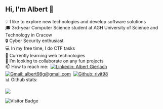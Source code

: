 ## Hi, I'm Albert :wave:

💡 I like to explore new technologies and develop software solutions\
🎓 3rd-year Computer Science student at AGH University of Science and Technology in Cracow\
🔒 Cyber Security enthusiast\
💻 In my free time, I do CTF tasks\
🌱 Currently learning web technologies\
👯 I’m looking to collaborate on any fun projects\
📫 How to reach me:&nbsp;
[![Linkedin: Albert Gierlach](https://img.shields.io/badge/-LinkedIn-blue?style=flat-square&logo=Linkedin&logoColor=white&link=https://www.linkedin.com/in/albert-gierlach/)](https://www.linkedin.com/in/albert-gierlach/)&nbsp;
[![Gmail: albert98g@gmail.com](https://img.shields.io/badge/-albert98g-blue?style=flat-square&logo=Gmail&logoColor=white&color=red&link=mailto:albert98g@gmail.com)](mailto:albert98g@gmail.com)&nbsp;
[![Github: rivit98](https://img.shields.io/badge/-rivit98-blue?style=flat-square&logo=GitHub&logoColor=white&color=black&link=https://github.com/rivit98)](https://github.com/rivit98)\
📊 Github stats:

<p>
<img allign="right" src="https://github-readme-stats.vercel.app/api?username=rivit98&count_private=true&show_icons=true&theme=blueberry"/>
<!-- <img allign="left" src="https://github-readme-stats.vercel.app/api/top-langs/?username=rivit98&layout=compact&theme=blueberry"/> -->
</p>

![Visitor Badge](https://visitor-badge.laobi.icu/badge?page_id=rivit98)
